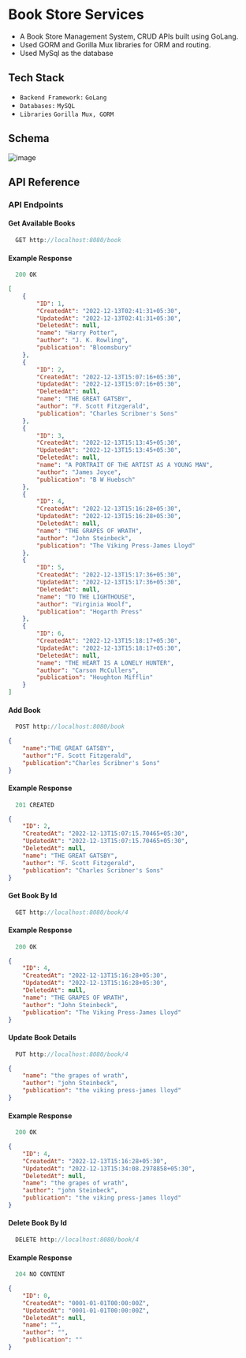 # Book Store Services

- A Book Store Management System, CRUD APIs built using GoLang.
- Used GORM and Gorilla Mux libraries for ORM and routing.
- Used MySql as the database


## Tech Stack

- `Backend Framework:` `GoLang`
- `Databases:` `MySQL`
- `Libraries` `Gorilla Mux, GORM`



## Schema
![image](https://user-images.githubusercontent.com/84178107/207285943-103afd62-c2f5-4ead-9c7a-71f95b103d78.png)



## API Reference 

### API Endpoints


#### Get Available Books
```javascript
  GET http://localhost:8080/book
```
#### Example Response
```javascript
  200 OK

```

```json 
[
    {
        "ID": 1,
        "CreatedAt": "2022-12-13T02:41:31+05:30",
        "UpdatedAt": "2022-12-13T02:41:31+05:30",
        "DeletedAt": null,
        "name": "Harry Potter",
        "author": "J. K. Rowling",
        "publication": "Bloomsbury"
    },
    {
        "ID": 2,
        "CreatedAt": "2022-12-13T15:07:16+05:30",
        "UpdatedAt": "2022-12-13T15:07:16+05:30",
        "DeletedAt": null,
        "name": "THE GREAT GATSBY",
        "author": "F. Scott Fitzgerald",
        "publication": "Charles Scribner's Sons"
    },
    {
        "ID": 3,
        "CreatedAt": "2022-12-13T15:13:45+05:30",
        "UpdatedAt": "2022-12-13T15:13:45+05:30",
        "DeletedAt": null,
        "name": "A PORTRAIT OF THE ARTIST AS A YOUNG MAN",
        "author": "James Joyce",
        "publication": "B W Huebsch"
    },
    {
        "ID": 4,
        "CreatedAt": "2022-12-13T15:16:28+05:30",
        "UpdatedAt": "2022-12-13T15:16:28+05:30",
        "DeletedAt": null,
        "name": "THE GRAPES OF WRATH",
        "author": "John Steinbeck",
        "publication": "The Viking Press-James Lloyd"
    },
    {
        "ID": 5,
        "CreatedAt": "2022-12-13T15:17:36+05:30",
        "UpdatedAt": "2022-12-13T15:17:36+05:30",
        "DeletedAt": null,
        "name": "TO THE LIGHTHOUSE",
        "author": "Virginia Woolf",
        "publication": "Hogarth Press"
    },
    {
        "ID": 6,
        "CreatedAt": "2022-12-13T15:18:17+05:30",
        "UpdatedAt": "2022-12-13T15:18:17+05:30",
        "DeletedAt": null,
        "name": "THE HEART IS A LONELY HUNTER",
        "author": "Carson McCullers",
        "publication": "Houghton Mifflin"
    }
]
```

#### Add Book
```javascript
  POST http://localhost:8080/book
```
```json 
{
    "name":"THE GREAT GATSBY",
    "author":"F. Scott Fitzgerald",
    "publication":"Charles Scribner's Sons"
}
```
#### Example Response
```javascript
  201 CREATED
```
```json 
{
    "ID": 2,
    "CreatedAt": "2022-12-13T15:07:15.70465+05:30",
    "UpdatedAt": "2022-12-13T15:07:15.70465+05:30",
    "DeletedAt": null,
    "name": "THE GREAT GATSBY",
    "author": "F. Scott Fitzgerald",
    "publication": "Charles Scribner's Sons"
}
```

#### Get Book By Id


```javascript
  GET http://localhost:8080/book/4
```
#### Example Response

```javascript
  200 OK
```

```json 
{
    "ID": 4,
    "CreatedAt": "2022-12-13T15:16:28+05:30",
    "UpdatedAt": "2022-12-13T15:16:28+05:30",
    "DeletedAt": null,
    "name": "THE GRAPES OF WRATH",
    "author": "John Steinbeck",
    "publication": "The Viking Press-James Lloyd"
}
```

#### Update Book Details
```javascript
  PUT http://localhost:8080/book/4
```

```json 
{
    "name": "the grapes of wrath",
    "author": "john Steinbeck",
    "publication": "the viking press-james lloyd"
}
```
#### Example Response
```javascript
  200 OK
```
```json
{
    "ID": 4,
    "CreatedAt": "2022-12-13T15:16:28+05:30",
    "UpdatedAt": "2022-12-13T15:34:08.2978858+05:30",
    "DeletedAt": null,
    "name": "the grapes of wrath",
    "author": "john Steinbeck",
    "publication": "the viking press-james lloyd"
}
```


#### Delete Book By Id

```javascript
  DELETE http://localhost:8080/book/4
```
#### Example Response

```javascript
  204 NO CONTENT
```

```json 
{
    "ID": 0,
    "CreatedAt": "0001-01-01T00:00:00Z",
    "UpdatedAt": "0001-01-01T00:00:00Z",
    "DeletedAt": null,
    "name": "",
    "author": "",
    "publication": ""
}
```
